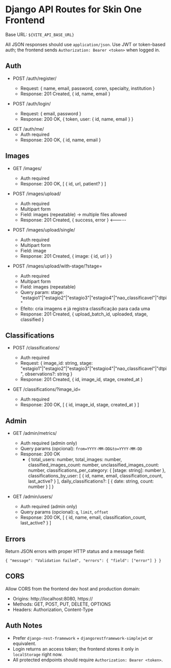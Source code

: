 # Django API Routes for Skin One Frontend

Base URL: `${VITE_API_BASE_URL}`

All JSON responses should use `application/json`. Use JWT or token-based auth; the frontend sends `Authorization: Bearer <token>` when logged in.

## Auth

- POST /auth/register/
  - Request: { name, email, password, coren, specialty, institution }
  - Response: 201 Created, { id, name, email }

- POST /auth/login/
  - Request: { email, password }
  - Response: 200 OK, { token, user: { id, name, email } }

<!-- Google auth não terá mais. -->

- GET /auth/me/
  - Auth required
  - Response: 200 OK, { id, name, email }

## Images

- GET /images/
  - Auth required
  - Response: 200 OK, [ { id, url, patient? } ]

- POST /images/upload/
  - Auth required
  - Multipart form
  - Field: images (repeatable) -> multiple files allowed
  - Response: 201 Created, { success, error } <-----

- POST /images/upload/single/
  - Auth required
  - Multipart form
  - Field: image
  - Response: 201 Created, { image: { id, url } }

- POST /images/upload/with-stage/?stage=<estagio>
  - Auth required
  - Multipart form
  - Field: images (repeatable)
  - Query param: stage: "estagio1"|"estagio2"|"estagio3"|"estagio4"|"nao_classificavel"|"dtpi"
  - Efeito: cria imagens e já registra classificação para cada uma
  - Response: 201 Created, { upload_batch_id, uploaded, stage, classified }

## Classifications

- POST /classifications/
  - Auth required
  - Request: { image_id: string, stage: "estagio1"|"estagio2"|"estagio3"|"estagio4"|"nao_classificavel"|"dtpi", observations?: string }
  - Response: 201 Created, { id, image_id, stage, created_at }

- GET /classifications/?image_id=<id>
  - Auth required
  - Response: 200 OK, [ { id, image_id, stage, created_at } ]

## Admin

- GET /admin/metrics/
  - Auth required (admin only)
  - Query params (opcional): `from=YYYY-MM-DD&to=YYYY-MM-DD`
  - Response: 200 OK
    - {
      total_users: number,
      total_images: number,
      classified_images_count: number,
      unclassified_images_count: number,
      classifications_per_category: { [stage: string]: number },
      classifications_by_user: [ { id, name, email, classification_count, last_active? } ],
      daily_classifications?: [ { date: string, count: number } ]
    }

- GET /admin/users/
  - Auth required (admin only)
  - Query params (opcional): `q`, `limit`, `offset`
  - Response: 200 OK, [ { id, name, email, classification_count, last_active? } ]

## Errors

Return JSON errors with proper HTTP status and a message field:

```
{ "message": "Validation failed", "errors": { "field": ["error"] } }
```

## CORS

Allow CORS from the frontend dev host and production domain:
- Origins: http://localhost:8080, https://<prod-domain>
- Methods: GET, POST, PUT, DELETE, OPTIONS
- Headers: Authorization, Content-Type

## Auth Notes

- Prefer `django-rest-framework` + `djangorestframework-simplejwt` or equivalent.
- Login returns an access token; the frontend stores it only in `localStorage` right now.
- All protected endpoints should require `Authorization: Bearer <token>`.
